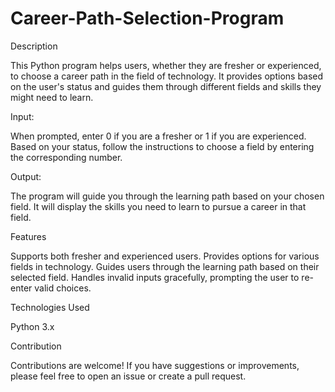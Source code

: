# Career-Path-Selection-Program
Description

This Python program helps users, whether they are fresher or experienced, to choose a career path in the field of technology. It provides options based on the user's status and guides them through different fields and skills they might need to learn.

Input:

When prompted, enter 0 if you are a fresher or 1 if you are experienced.
Based on your status, follow the instructions to choose a field by entering the corresponding number.

Output:

The program will guide you through the learning path based on your chosen field.
It will display the skills you need to learn to pursue a career in that field.

Features

Supports both fresher and experienced users.
Provides options for various fields in technology.
Guides users through the learning path based on their selected field.
Handles invalid inputs gracefully, prompting the user to re-enter valid choices.


Technologies Used

Python 3.x

Contribution

Contributions are welcome! If you have suggestions or improvements, please feel free to open an issue or create a pull request.
